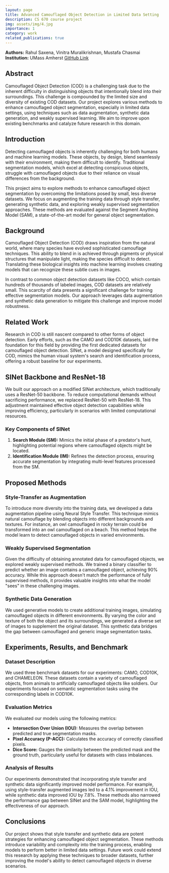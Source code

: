 ```yaml
---
layout: page
title: Advanced Camouflaged Object Detection in Limited Data Setting
description: CS 670 course project
img: assets/img/4.jpg
importance: 1
category: work
related_publications: true
---
```


**Authors:** Rahul Saxena, Vinitra Muralikrishnan, Mustafa Chasmai  
**Institution:** UMass Amherst
[GitHub Link](https://github.com/raahulsaxena/advanced-camouflage-detection)

## Abstract

Camouflaged Object Detection (COD) is a challenging task due to the inherent difficulty in distinguishing objects that intentionally blend into their surroundings. This challenge is compounded by the limited size and diversity of existing COD datasets. Our project explores various methods to enhance camouflaged object segmentation, especially in limited data settings, using techniques such as data augmentation, synthetic data generation, and weakly supervised learning. We aim to improve upon existing benchmarks and catalyze future research in this domain.

## Introduction

Detecting camouflaged objects is inherently challenging for both humans and machine learning models. These objects, by design, blend seamlessly with their environment, making them difficult to identify. Traditional segmentation models, which excel at detecting conspicuous objects, struggle with camouflaged objects due to their reliance on visual differences from the background.

This project aims to explore methods to enhance camouflaged object segmentation by overcoming the limitations posed by small, less diverse datasets. We focus on augmenting the training data through style transfer, generating synthetic data, and exploring weakly supervised segmentation approaches. These methods are evaluated against the Segment Anything Model (SAM), a state-of-the-art model for general object segmentation.

## Background

Camouflaged Object Detection (COD) draws inspiration from the natural world, where many species have evolved sophisticated camouflage techniques. This ability to blend in is achieved through pigments or physical structures that manipulate light, making the species difficult to detect. Translating these biological insights into machine learning involves creating models that can recognize these subtle cues in images.

In contrast to common object detection datasets like COCO, which contain hundreds of thousands of labeled images, COD datasets are relatively small. This scarcity of data presents a significant challenge for training effective segmentation models. Our approach leverages data augmentation and synthetic data generation to mitigate this challenge and improve model robustness.

## Related Work

Research in COD is still nascent compared to other forms of object detection. Early efforts, such as the CAMO and COD10K datasets, laid the foundation for this field by providing the first dedicated datasets for camouflaged object detection. SINet, a model designed specifically for COD, mimics the human visual system's search and identification process, offering a robust baseline for our experiments.

## SINet Backbone and ResNet-18

We built our approach on a modified SINet architecture, which traditionally uses a ResNet-50 backbone. To reduce computational demands without sacrificing performance, we replaced ResNet-50 with ResNet-18. This adjustment maintained effective object detection capabilities while improving efficiency, particularly in scenarios with limited computational resources.

### Key Components of SINet

1. **Search Module (SM):** Mimics the initial phase of a predator's hunt, highlighting potential regions where camouflaged objects might be located.
2. **Identification Module (IM):** Refines the detection process, ensuring accurate segmentation by integrating multi-level features processed from the SM.

## Proposed Methods

### Style-Transfer as Augmentation

To introduce more diversity into the training data, we developed a data augmentation pipeline using Neural Style Transfer. This technique mimics natural camouflage by blending objects into different backgrounds and textures. For instance, an owl camouflaged in rocky terrain could be transformed into an owl camouflaged on a beach. This method helps the model learn to detect camouflaged objects in varied environments.

### Weakly Supervised Segmentation

Given the difficulty of obtaining annotated data for camouflaged objects, we explored weakly supervised methods. We trained a binary classifier to predict whether an image contains a camouflaged object, achieving 90% accuracy. While this approach doesn't match the performance of fully supervised methods, it provides valuable insights into what the model "sees" in these challenging images.

### Synthetic Data Generation

We used generative models to create additional training images, simulating camouflaged objects in different environments. By varying the color and texture of both the object and its surroundings, we generated a diverse set of images to supplement the original dataset. This synthetic data bridges the gap between camouflaged and generic image segmentation tasks.

## Experiments, Results, and Benchmark

### Dataset Description

We used three benchmark datasets for our experiments: CAMO, COD10K, and CHAMELEON. These datasets contain a variety of camouflaged objects, from animals to artificially camouflaged objects like soldiers. Our experiments focused on semantic segmentation tasks using the corresponding labels in COD10K.

### Evaluation Metrics

We evaluated our models using the following metrics:

- **Intersection Over Union (IOU):** Measures the overlap between predicted and true segmentation masks.
- **Pixel Accuracy (P-ACC):** Calculates the accuracy of correctly classified pixels.
- **Dice Score:** Gauges the similarity between the predicted mask and the ground truth, particularly useful for datasets with class imbalances.

### Analysis of Results

Our experiments demonstrated that incorporating style transfer and synthetic data significantly improved model performance. For example, using style-transfer augmented images led to a 4.1% improvement in IOU, while synthetic data improved IOU by 7.8%. These methods also narrowed the performance gap between SINet and the SAM model, highlighting the effectiveness of our approach.

## Conclusions

Our project shows that style transfer and synthetic data are potent strategies for enhancing camouflaged object segmentation. These methods introduce variability and complexity into the training process, enabling models to perform better in limited data settings. Future work could extend this research by applying these techniques to broader datasets, further improving the model's ability to detect camouflaged objects in diverse scenarios.
